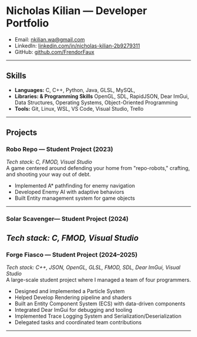 # Nicholas Kilian — Developer Portfolio

- Email: [nkilian.wa@gmail.com](mailto:nkilian.wa@gmail.com)  
- LinkedIn: [linkedin.com/in/nicholas-kilian-2b9279311](https://linkedin.com/in/nicholas-kilian-2b9279311)  
- GitHub: [github.com/FrendorFaux](https://github.com/FrendorFaux)
  
---

## Skills

- **Languages:** C, C++, Python, Java, GLSL, MySQL,
- **Libraries: & Programming Skills** OpenGL, SDL, RapidJSON, Dear ImGui, Data Structures, Operating Systems, Object-Oriented Programming
- **Tools:** Git, Linux, WSL, VS Code, Visual Studio, Trello

---

## Projects

### Robo Repo — Student Project (2023)
*Tech stack: C, FMOD, Visual Studio*  
A game centered around defending your home from "repo-robots," crafting, and shooting your way out of debt.  

- Implemented A* pathfinding for enemy navigation  
- Developed Enemy AI with adaptive behaviors  
- Built Entity management system for game objects  

---

### Solar Scavenger— Student Project (2024)
*Tech stack: C, FMOD, Visual Studio*  
---

### Forge Fiasco — Student Project (2024–2025)
*Tech stack: C++, JSON, OpenGL, GLSL, FMOD, SDL, Dear ImGui, Visual Studio*  
A large-scale student project where I managed a team of four programmers.  

- Designed and implemented a Particle System
- Helped Develop Rendering pipeline and shaders  
- Built an Entity Component System (ECS) with data-driven components
- Integrated Dear ImGui for debugging and tooling  
- Implemented Trace Logging System and Serialization/Deserialization 
- Delegated tasks and coordinated team contributions  

---


